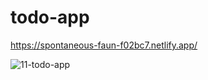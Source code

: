 # todo-app
https://spontaneous-faun-f02bc7.netlify.app/

![11-todo-app](https://user-images.githubusercontent.com/11521905/235499766-20149627-acd1-4927-a3fc-a336acbf0ae5.png)
